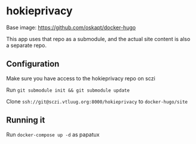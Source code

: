 # hokieprivacy

Base image: https://github.com/oskapt/docker-hugo

This app uses that repo as a submodule, and the actual site content is also a separate repo.



## Configuration

Make sure you have access to the hokieprivacy repo on sczi

Run `git submodule init && git submodule update`

Clone `ssh://git@sczi.vtluug.org:8000/hokieprivacy` to `docker-hugo/site`


## Running it

Run `docker-compose up -d` as papatux
